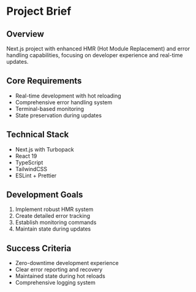 # Project Brief

## Overview

Next.js project with enhanced HMR (Hot Module Replacement) and error handling capabilities, focusing on developer experience and real-time updates.

## Core Requirements

- Real-time development with hot reloading
- Comprehensive error handling system
- Terminal-based monitoring
- State preservation during updates

## Technical Stack

- Next.js with Turbopack
- React 19
- TypeScript
- TailwindCSS
- ESLint + Prettier

## Development Goals

1. Implement robust HMR system
2. Create detailed error tracking
3. Establish monitoring commands
4. Maintain state during updates

## Success Criteria

- Zero-downtime development experience
- Clear error reporting and recovery
- Maintained state during hot reloads
- Comprehensive logging system
